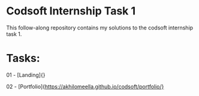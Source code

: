 # Codsoft Internship Task 1

This follow-along repository contains my solutions to the codsoft internship task 1.

# Tasks:

01 - [Landing]{}

02 - [Portfolio]{https://akhilomeella.github.io/codsoft/portfolio/}
